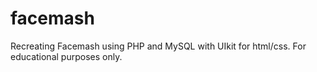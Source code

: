 # facemash
Recreating Facemash using PHP and MySQL with UIkit for html/css. For educational purposes only.
